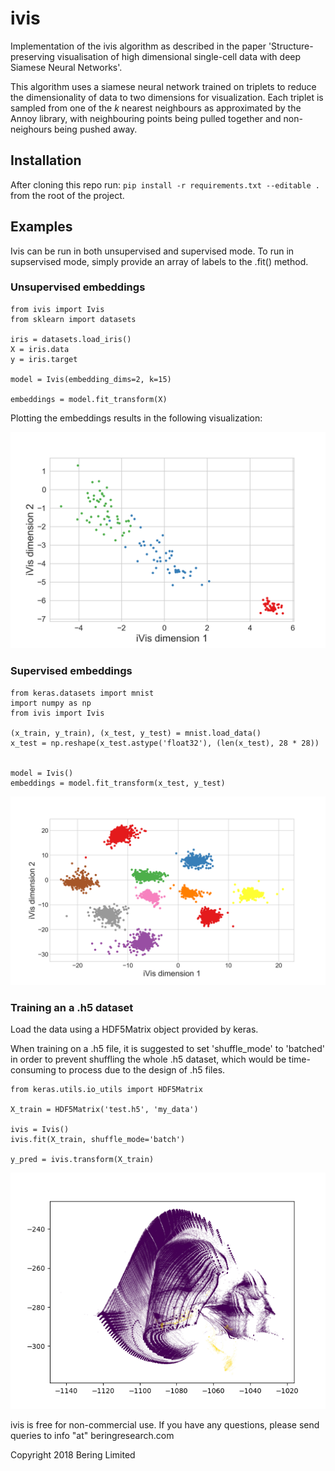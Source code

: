 # ivis

Implementation of the ivis algorithm as described in the paper 'Structure-preserving visualisation of high dimensional single-cell data with deep Siamese Neural Networks'.  

This algorithm uses a siamese neural network trained on triplets to reduce the dimensionality of data to two dimensions for visualization. Each triplet is sampled from one of the <i>k</i> nearest neighbours as approximated by the Annoy library, with neighbouring points being pulled together and non-neighours being pushed away.

## Installation

After cloning this repo run: `pip install -r requirements.txt --editable .` from the root of the project.

## Examples

Ivis can be run in both unsupervised and supervised mode. To run in supservised mode, simply provide an array of labels to the .fit() method.

### Unsupervised embeddings

```
from ivis import Ivis
from sklearn import datasets

iris = datasets.load_iris()
X = iris.data
y = iris.target

model = Ivis(embedding_dims=2, k=15)

embeddings = model.fit_transform(X)
```

Plotting the embeddings results in the following visualization:

![](docs/ivis-iris-demo.png)

### Supervised embeddings

```
from keras.datasets import mnist
import numpy as np
from ivis import Ivis

(x_train, y_train), (x_test, y_test) = mnist.load_data()
x_test = np.reshape(x_test.astype('float32'), (len(x_test), 28 * 28))


model = Ivis()
embeddings = model.fit_transform(x_test, y_test)
```

![](docs/ivis_mnist_supervised_embeddings.png)

### Training an a .h5 dataset

Load the data using a HDF5Matrix object provided by keras.  

When training on a .h5 file, it is suggested 
to set 'shuffle_mode' to 'batched' in order to prevent shuffling the whole .h5 dataset, which would be time-consuming 
to process due to the design of .h5 files.

```
from keras.utils.io_utils import HDF5Matrix

X_train = HDF5Matrix('test.h5', 'my_data')

ivis = Ivis()
ivis.fit(X_train, shuffle_mode='batch')

y_pred = ivis.transform(X_train)
```

![](docs/kdd99-ivis-demo.png)


ivis is free for non-commercial use. If you have any questions, please send queries to info "at" beringresearch.com

Copyright 2018 Bering Limited
